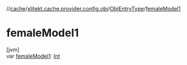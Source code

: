 //[cache](../../../index.md)/[xlitekt.cache.provider.config.obj](../index.md)/[ObjEntryType](index.md)/[femaleModel1](female-model1.md)

# femaleModel1

[jvm]\
var [femaleModel1](female-model1.md): [Int](https://kotlinlang.org/api/latest/jvm/stdlib/kotlin/-int/index.html)
